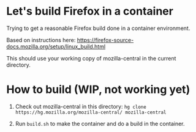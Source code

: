 # Let's build Firefox in a container

Trying to get a reasonable Firefox build done in a container environment.

Based on instructions here: https://firefox-source-docs.mozilla.org/setup/linux_build.html

This should use your working copy of mozilla-central in the current directory.


# How to build (WIP, not working yet)

1. Check out mozilla-central in this directory: `hg clone https://hg.mozilla.org/mozilla-central/ mozilla-central`

2. Run `build.sh` to make the container and do a build in the container.
